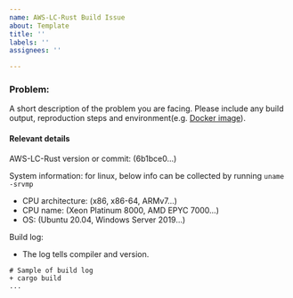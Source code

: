 ```yaml
---
name: AWS-LC-Rust Build Issue
about: Template
title: ''
labels: ''
assignees: ''

---
```


### Problem:

A short description of the problem you are facing. Please include any build output, reproduction steps and environment(e.g. [Docker image](https://github.com/awslabs/aws-lc/blame/e7413d237bb60bf639e78aa43ff3c1b1783f0712/tests/ci/docker_images/linux-x86/ubuntu-20.04_base/Dockerfile)).

#### Relevant details
AWS-LC-Rust version or commit: (6b1bce0...)

System information: for linux, below info can be collected by running `uname -srvmp`
 * CPU architecture: (x86, x86-64, ARMv7...)
 * CPU name: (Xeon Platinum 8000, AMD EPYC 7000...)
 * OS: (Ubuntu 20.04, Windows Server 2019...)

Build log:
 * The log tells compiler and version.
```text
# Sample of build log
+ cargo build
...
```
